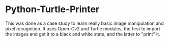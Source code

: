 # Python-Turtle-Printer
This was done as a case study to learn really basic image manipulation and pixel recognition. It uses Open-Cv2 and Turtle modules, the first to import the images and get it to a black and white state, and the latter to "print" it.
